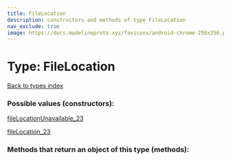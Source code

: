 ```yaml
---
title: FileLocation
description: constructors and methods of type FileLocation
nav_exclude: true
image: https://docs.madelineproto.xyz/favicons/android-chrome-256x256.png
---
```

# Type: FileLocation
[Back to types index](index.html)



### Possible values (constructors):

[fileLocationUnavailable\_23](/API_docs/constructors/fileLocationUnavailable_23.html)  

[fileLocation\_23](/API_docs/constructors/fileLocation_23.html)  



### Methods that return an object of this type (methods):




